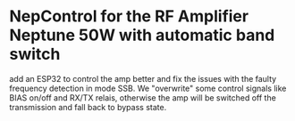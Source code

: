 # NepControl for the RF Amplifier Neptune 50W with automatic band switch

add an ESP32 to control the amp better and fix the issues with the faulty frequency detection in mode SSB.
We "overwrite" some control signals like BIAS on/off and RX/TX relais, otherwise the amp will be switched off the transmission and fall back to bypass state.
 